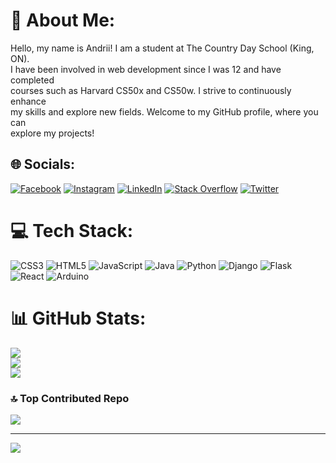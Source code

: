 # 💫 About Me:
Hello, my name is Andrii! I am a student at The Country Day School (King, ON).<br>I have been involved in web development since I was 12 and have completed<br>courses such as Harvard CS50x and CS50w. I strive to continuously enhance<br>my skills and explore new fields. Welcome to my GitHub profile, where you can<br>explore my projects!


## 🌐 Socials:
[![Facebook](https://img.shields.io/badge/Facebook-%231877F2.svg?logo=Facebook&logoColor=white)](https://facebook.com/andriibessarab) [![Instagram](https://img.shields.io/badge/Instagram-%23E4405F.svg?logo=Instagram&logoColor=white)](https://instagram.com/andriibessarab) [![LinkedIn](https://img.shields.io/badge/LinkedIn-%230077B5.svg?logo=linkedin&logoColor=white)](https://linkedin.com/in/andriibessarab) [![Stack Overflow](https://img.shields.io/badge/-Stackoverflow-FE7A16?logo=stack-overflow&logoColor=white)](https://stackoverflow.com/users/20200912) [![Twitter](https://img.shields.io/badge/Twitter-%231DA1F2.svg?logo=Twitter&logoColor=white)](https://twitter.com/andriibessarab) 

# 💻 Tech Stack:
![CSS3](https://img.shields.io/badge/css3-%231572B6.svg?style=for-the-badge&logo=css3&logoColor=white) ![HTML5](https://img.shields.io/badge/html5-%23E34F26.svg?style=for-the-badge&logo=html5&logoColor=white) ![JavaScript](https://img.shields.io/badge/javascript-%23323330.svg?style=for-the-badge&logo=javascript&logoColor=%23F7DF1E) ![Java](https://img.shields.io/badge/java-%23ED8B00.svg?style=for-the-badge&logo=java&logoColor=white) ![Python](https://img.shields.io/badge/python-3670A0?style=for-the-badge&logo=python&logoColor=ffdd54) ![Django](https://img.shields.io/badge/django-%23092E20.svg?style=for-the-badge&logo=django&logoColor=white) ![Flask](https://img.shields.io/badge/flask-%23000.svg?style=for-the-badge&logo=flask&logoColor=white) ![React](https://img.shields.io/badge/react-%2320232a.svg?style=for-the-badge&logo=react&logoColor=%2361DAFB) ![Arduino](https://img.shields.io/badge/-Arduino-00979D?style=for-the-badge&logo=Arduino&logoColor=white)

# 📊 GitHub Stats:
![](https://github-readme-stats.vercel.app/api?username=andriibessarab&theme=dark&hide_border=false&include_all_commits=true&count_private=false)<br/>
![](https://github-readme-streak-stats.herokuapp.com/?user=andriibessarab&theme=dark&hide_border=false)<br/>
![](https://github-readme-stats.vercel.app/api/top-langs/?username=andriibessarab&theme=dark&hide_border=false&include_all_commits=true&count_private=false&layout=compact)

### 🔝 Top Contributed Repo
![](https://github-contributor-stats.vercel.app/api?username=andriibessarab&limit=5&theme=dark&combine_all_yearly_contributions=true)

---
[![](https://visitcount.itsvg.in/api?id=andriibessarab&icon=0&color=0)](https://visitcount.itsvg.in)

<!-- Proudly created with GPRM ( https://gprm.itsvg.in ) -->
